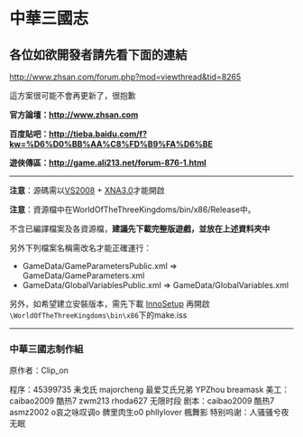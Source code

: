 # 中華三國志 #

## 各位如欲開發者請先看下面的連結 ##

http://www.zhsan.com/forum.php?mod=viewthread&tid=8265

這方案很可能不會再更新了，很抱歉

**官方論壇：http://www.zhsan.com**

**百度貼吧：http://tieba.baidu.com/f?kw=%D6%D0%BB%AA%C8%FD%B9%FA%D6%BE**

**遊俠傳區：http://game.ali213.net/forum-876-1.html**

---

**注意**：源碼需以[VS2008](http://msdn.microsoft.com/zh-cn/express/future/bb421473) + [XNA3.0](http://www.microsoft.com/en-us/download/details.aspx?id=15300)才能開啟

**注意**：資源檔中在WorldOfTheThreeKingdoms/bin/x86/Release中。

不含已編譯檔案及各資源檔，**建議先下載完整版遊戲，並放在上述資料夾中**

另外下列檔案名稱需改名才能正確運行：

- GameData/GameParametersPublic.xml => GameData/GameParameters.xml
- GameData/GlobalVariablesPublic.xml => GameData/GlobalVariables.xml

另外，如希望建立安裝版本，需先下載 [InnoSetup](http://www.jrsoftware.org/isinfo.php) 再開啟`\WorldOfTheThreeKingdoms\bin\x86`下的make.iss

---

### 中華三國志制作組 ###

原作者：Clip_on

程序：45399735 耒戈氏 majorcheng 最爱艾氏兄弟 YPZhou breamask
美工：caibao2009 酷热7 zwm213 rhoda627 无限时段
剧本：caibao2009 酷热7 asmz2002 o哀之咏叹调o 髀里肉生o0 phllylover 楓舞影
特别呜谢：人骚骚兮夜无眠
